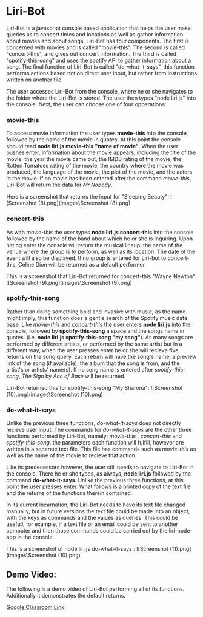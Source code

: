 # Liri-Bot

Liri-Bot is a javascript console based application that helps the user make queries as to concert times and locations as well as gather information about movies and about songs. Liri-Bot has four components. The first is concerned with movies and is called "movie-this". The second is called "concert-this", and gives out concert information. The third is called "spotify-this-song" and uses the spotify API to gather information about a song. The final function of Liri-Bot is called "do-what-it-says", this function performs actions based not on direct user input, but rather from instructions written on another file.

The user accesses Liri-Bot from the console, where he or she navigates to the folder where the Liri-Bot is stored. The user then types "node liri.js" into the console. Next, the user can choose one of four opperations:

### movie-this

To access movie information the user types **movie-this** into the console, followed by the name of the movie in quotes. At this point the console should read **node liri.js movie-this "name of movie"**. When the user pushes enter, information about the movie appears, including the title of the movie, the year the movie came out, the IMDB rating of the movie, the Rotten Tomatoes rating of the movie, the country where the movie was produced, the language of the movie, the plot of the movie, and the actors in the movie. If no movie has been entered after the command *movie-this*, Liri-Bot will return the data for *Mr.Nobody*.

Here is a screenshot that returns the input for "Sleeping Beauty":
![Screenshot (8).png](images\Screenshot (8).png)

### concert-this

As with *movie-this* the user types **node liri.js concert-this** into the console followed by the name of the band about which he or she is inquiring. Upon hitting enter the console will return the musical lineup, the name of the venue where the group is to perform, as well as its location. The date of the event will also be displayed. If no group is entered for Liri-bot to concert-this, Celine Dion will be returned as a default performer.

This is a screenshot that Liri-Bot returned for concert-this "Wayne Newton":
![Screenshot (9).png](images\Screenshot (9).png)

### spotify-this-song

Rather than doing something bold and invasive with music, as the name might imply, this function does a gentle search of the Spotify music data base. Like *movie-this* and *concert-this* the user enters **node liri.js** into the console, followed by **spotify-this-song** a space and the songs name in quotes. (i.e. **node liri.js spotify-this-song "my song"**). As many songs are performed by different artists, or performed by the same artist but in a different way, when the user presses enter he or she will recieve five returns on the song query. Each return will have the song's name, a preview link of the song (if available), the album that the song is from, and the artist's or artists' name(s). If no song name is entered after *spotify-this-song*, *The Sign* by *Ace of Base* will be returned.

Liri-Bot returned this for spotify-this-song "My Sharona":
![Screenshot (10).png](images\Screenshot (10).png)

### do-what-it-says

Unlike the previous three functions, *do-what-it-says* does not directly recieve user input. The commands for *do-what-it-says* are the other three functions performed by Liri-Bot, namely: *movie-this* , *concert-this* and *spotify-this-song*. the parameters each function will fulfill, however are written in a separate text file. This file has commands such as *movie-this* as well as the name of the movie to recieve that action.

Like its predecessors however, the user still needs to navigate to Liri-Bot in the console. There he or she types, as always, **node liri.js** followed by the command **do-what-it-says**. Unlike the previous three functions, at this point the user presses enter. What follows is a printed copy of the text file and the returns of the functions therein contained.

In its current incarnation, the Liri-Bot needs to have its text file changed manually, but in future versions the text file could be made into an object, with the keys as commands and the values as queries. This could be usefull, for example, if a text file or an email could be sent to another computer and then those commands could be carried out by the liri-node-app in the console.

This is a screenshot of node liri.js do-what-it-says :
![Screenshot (11).png](images\Screenshot (10).png)

## Demo Video:

The following is a demo video of Liri-Bot performing all of its functions. Additionally it demonstrates the default returns.

[Google Classroom Link](https://classroom.google.com/c/NDA4MzkyNjA4MzJa/m/NDA4MzgyNTIxNjFa/details)